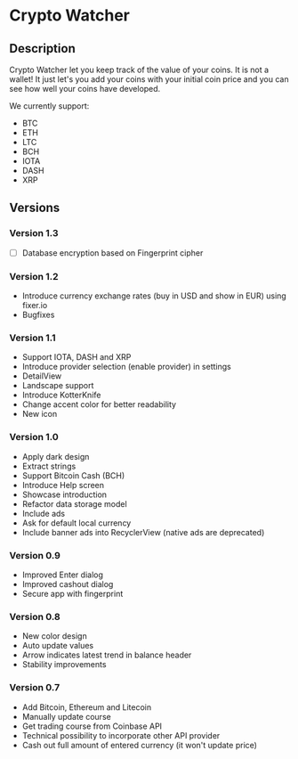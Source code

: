 # Crypto Watcher

## Description

Crypto Watcher let you keep track of the value of your coins. It is not a wallet! It just
let's you add your coins with your initial coin price and you can see how well your coins
have developed.

We currently support:
* BTC
* ETH
* LTC
* BCH
* IOTA
* DASH
* XRP

## Versions

### Version 1.3
- [ ] Database encryption based on Fingerprint cipher

### Version 1.2
* Introduce currency exchange rates (buy in USD and show in EUR) using fixer.io
* Bugfixes

### Version 1.1
* Support IOTA, DASH and XRP
* Introduce provider selection (enable provider) in settings
* DetailView
* Landscape support
* Introduce KotterKnife
* Change accent color for better readability
* New icon

### Version 1.0
* Apply dark design
* Extract strings
* Support Bitcoin Cash (BCH)
* Introduce Help screen
* Showcase introduction
* Refactor data storage model
* Include ads
* Ask for default local currency
* Include banner ads into RecyclerView (native ads are deprecated)

### Version 0.9

* Improved Enter dialog
* Improved cashout dialog
* Secure app with fingerprint

### Version 0.8

* New color design
* Auto update values
* Arrow indicates latest trend in balance header
* Stability improvements

### Version 0.7

* Add Bitcoin, Ethereum and Litecoin
* Manually update course
* Get trading course from Coinbase API
* Technical possibility to incorporate other API provider
* Cash out full amount of entered currency (it won't update price)
